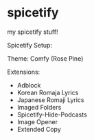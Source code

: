 # spicetify
my spicetify stuff!

Spicetify Setup:

Theme: Comfy (Rose Pine)

Extensions:
- Adblock
- Korean Romaja Lyrics
- Japanese Romaji Lyrics
- Imaged Folders
- Spicetify-Hide-Podcasts
- Image Opener
- Extended Copy
